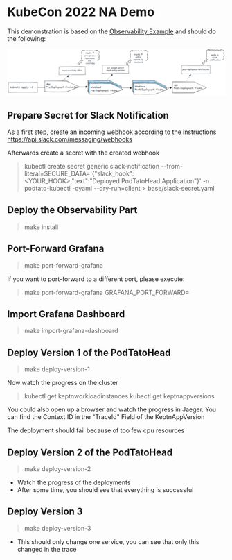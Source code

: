# KubeCon 2022 NA Demo

This demonstration is based on the [Observability Example](../observability) and should do the following:

![img.png](assets/big-picture.png)

## Prepare Secret for Slack Notification
As a first step, create an incoming webhook according to the instructions
https://api.slack.com/messaging/webhooks

Afterwards create a secret with the created webhook
> kubectl create secret generic slack-notification --from-literal=SECURE_DATA='{"slack_hook":<YOUR_HOOK>,"text":"Deployed PodTatoHead Application"}' -n podtato-kubectl -oyaml --dry-run=client > base/slack-secret.yaml

## Deploy the Observability Part
> make install

## Port-Forward Grafana
> make port-forward-grafana

If you want to port-forward to a different port, please execute:
> make port-forward-grafana GRAFANA_PORT_FORWARD=<port>

## Import Grafana Dashboard
> make import-grafana-dashboard

## Deploy Version 1 of the PodTatoHead
> make deploy-version-1

Now watch the progress on the cluster
> kubectl get keptnworkloadinstances
> kubectl get keptnappversions

You could also open up a browser and watch the progress in Jaeger. You can find the Context ID in the "TraceId" Field of the KeptnAppVersion

The deployment should fail because of too few cpu resources

## Deploy Version 2 of the PodTatoHead
> make deploy-version-2

* Watch the progress of the deployments
* After some time, you should see that everything is successful

## Deploy Version 3
> make deploy-version-3

* This should only change one service, you can see that only this changed in the trace
